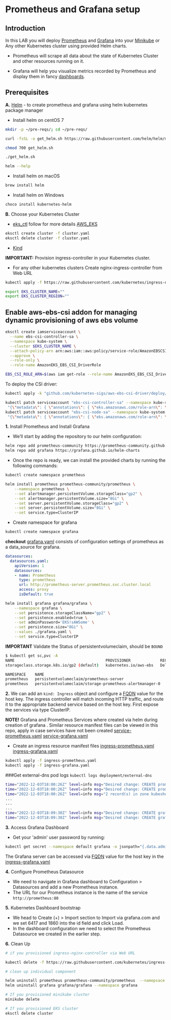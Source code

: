 # Prometheus and Grafana setup #

## Introduction ##

In this LAB you will deploy [Prometheus](https://prometheus.io/) and [Grafana](https://grafana.com/) into your [Minikube](https://github.com/kubernetes/minikube) or Any other Kubernetes cluster using provided Helm charts.

* Prometheus will scrape all data about the state of Kubernetes Cluster and other resources running on it.

* Grafana will help you visualize metrics recorded by Prometheus and display them in fancy [dashboards](https://grafana.com/grafana/dashboards/).

## Prerequisites ##

 **A.** [Helm](https://helm.sh/) - to create prometheus and grafana using helm kubernetes package manager

* Install helm on centOS 7

```bash
mkdir -p ~/pre-reqs/; cd ~/pre-reqs/

curl -fsSL -o get_helm.sh https://raw.githubusercontent.com/helm/helm/main/scripts/get-helm-3

chmod 700 get_helm.sh

./get_helm.sh

helm --help
```

* Install helm on macOS

```bash
brew install helm
```

* Install helm on Windows

```bash
choco install kubernetes-helm
```

 **B.** Choose your Kubernetes Cluster

* [eks_ctl](https://eksctl.io/) follow for more details [AWS_EKS](https://docs.aws.amazon.com/eks/latest/userguide/getting-started-eksctl.html)

```bash
eksctl create cluster -f cluster.yaml
eksctl delete cluster -f cluster.yaml
```

* [Kind](https://kind.sigs.k8s.io/docs/user/quick-start/)

**IMPORTANT:** Provision ingress-controller in your Kubernetes cluster.

* For any other kubernetes clusters Create nginx-ingress-controller from Web URL

```bash
kubectl apply -f https://raw.githubusercontent.com/kubernetes/ingress-nginx/controller-v1.5.1/deploy/static/provider/aws/deploy.yaml
```

```bash
export EKS_CLUSTER_NAME=""
export EKS_CLUSTER_REGION=""
```

## Enable aws-ebs-csi addon for managing dynamic provisioning of aws ebs volume ##

```bash
eksctl create iamserviceaccount \
  --name ebs-csi-controller-sa \
  --namespace kube-system \
  --cluster $EKS_CLUSTER_NAME \
  --attach-policy-arn arn:aws:iam::aws:policy/service-role/AmazonEBSCSIDriverPolicy \
  --approve \
  --role-only \
  --role-name AmazonEKS_EBS_CSI_DriverRole
```

```bash
EBS_CSI_ROLE_ARN=$(aws iam get-role --role-name AmazonEKS_EBS_CSI_DriverRole --query Role.Arn --output text)
```

To deploy the CSI driver:

```bash
kubectl apply -k "github.com/kubernetes-sigs/aws-ebs-csi-driver/deploy/kubernetes/overlays/stable/?ref=release-1.13"
```

```bash
kubectl patch serviceaccount "ebs-csi-controller-sa" --namespace kube-system --patch \
 "{\"metadata\": { \"annotations\": { \"eks.amazonaws.com/role-arn\": \"$EBS_CSI_ROLE_ARN\" }}}"
kubectl patch serviceaccount "ebs-csi-node-sa" --namespace kube-system --patch \
 "{\"metadata\": { \"annotations\": { \"eks.amazonaws.com/role-arn\": \"$EBS_CSI_ROLE_ARN\" }}}"
```

**1.** Install Prometheus and Install Grafana

* We’ll start by adding the repository to our helm configuration:

```bash
helm repo add prometheus-community https://prometheus-community.github.io/helm-charts
helm repo add grafana https://grafana.github.io/helm-charts
```

* Once the repo is ready, we can install the provided charts by running the following commands:

```bash
kubectl create namespace prometheus
```

```bash
helm install prometheus prometheus-community/prometheus \
    --namespace prometheus \
    --set alertmanager.persistentVolume.storageClass="gp2" \
    --set alertmanager.persistentVolume.size="8Gi" \
    --set server.persistentVolume.storageClass="gp2" \
    --set server.persistentVolume.size="8Gi" \
    --set service.type=ClusterIP
```

* Create namespace for grafana

```bash
kubectl create namespace grafana
```

**checkout** [grafana.yaml](grafana.yaml) consists of configuration settings of prometheus as a data_source for grafana.

```yaml
datasources:
  datasources.yaml:
    apiVersion: 1
    datasources:
    - name: Prometheus
      type: prometheus
      url: http://prometheus-server.prometheus.svc.cluster.local
      access: proxy
      isDefault: true
```

```bash
helm install grafana grafana/grafana \
    --namespace grafana \
    --set persistence.storageClassName="gp2" \
    --set persistence.enabled=true \
    --set adminPassword='EKS!sAWSome' \
    --set persistence.size="8Gi" \
    --values ./grafana.yaml \
    --set service.type=ClusterIP
```

**IMPORTANT** Validate the Status of persistentvolumeclaim, should be ```BOUND```

```bash
$ kubectl get sc,pvc -A 
NAME                                        PROVISIONER             RECLAIMPOLICY   VOLUMEBINDINGMODE      ALLOWVOLUMEEXPANSION   AGE
storageclass.storage.k8s.io/gp2 (default)   kubernetes.io/aws-ebs   Delete          WaitForFirstConsumer   false                  12h

NAMESPACE    NAME                                                      STATUS   VOLUME                                     CAPACITY   ACCESS MODES   STORAGECLASS   AGE
prometheus   persistentvolumeclaim/prometheus-server                   Bound    pvc-b8e00e8d-20c9-41ad-9dd3-a95448a9df90   8Gi        RWO            gp2            6m53s
prometheus   persistentvolumeclaim/storage-prometheus-alertmanager-0   Bound    pvc-05519ffb-c2c7-4d32-b6ad-eba02d92ddd4   2Gi        RWO            gp2            6m53s

```

**2.** We can add an ```kind: Ingress``` object and configure a [FQDN](https://en.wikipedia.org/wiki/Fully_qualified_domain_name) value for the host key. The ingress controller will match incoming HTTP traffic, and route it to the appropriate backend service based on the host key.
First expose the services via type ClusterIP.

**NOTE!** Grafana and Prometheus Services where created via helm during creation of grafana . Similar resource manifest files can be viewed in this repo, apply in case services have not been created [service-prometheus.yaml](service-prometheus.yaml) [service-grafana.yaml](service-grafana.yaml)

* Create an ingress resource manifest files [ingress-prometheus.yaml](ingress-prometheus.yaml) [ingress-grafana.yaml](ingress-grafana.yaml)

```bash
kubectl apply -f ingress-prometheus.yaml
kubectl apply -f ingress-grafana.yaml
```

###Get external-dns pod logs ```kubectl logs deployment/external-dns```

```bash
time="2022-12-03T18:00:26Z" level=info msg="Desired change: CREATE prometheus.kubeshore.com A [Id: /hostedzone/Z0018530333ZM5MP7G8FQ]"
time="2022-12-03T18:00:26Z" level=info msg="Desired change: CREATE prometheus.kubeshore.com TXT [Id: /hostedzone/Z0018530333ZM5MP7G8FQ]"
time="2022-12-03T18:00:26Z" level=info msg="2 record(s) in zone kubeshore.com. [Id: /hostedzone/Z0018530333ZM5MP7G8FQ] were successfully updated"
...
...
...
time="2022-12-03T18:09:30Z" level=info msg="Desired change: CREATE grafana.kubeshore.com A [Id: /hostedzone/Z0018530333ZM5MP7G8FQ]"
time="2022-12-03T18:09:30Z" level=info msg="Desired change: CREATE grafana.kubeshore.com TXT [Id: /hostedzone/Z0018530333ZM5MP7G8FQ]"time="2022-12-03T18:09:30Z" level=info msg="2 record(s) in zone kubeshore.com. [Id: /hostedzone/Z0018530333ZM5MP7G8FQ] were successfully updated"
```


**3.** Access Grafana Dashboard

* Get your 'admin' user password by running:

```bash
kubectl get secret --namespace default grafana -o jsonpath="{.data.admin-password}" | base64 --decode ; echo
```

The Grafana server can be accessed via [FQDN](https://en.wikipedia.org/wiki/Fully_qualified_domain_name) value for the host key in the [ingress-grafana.yaml](ingress-grafana.yaml)

**4.** Configure Prometheus Datasource

* We need to navigate in Grafana dashboard to Configuration > Datasources and add a new Prometheus instance.
* The URL for our Prometheus instance is the name of the service `http://prometheus:80`

**5.** Kubernetes Dashboard bootstrap

* We head to Create (+) > Import section to Import via grafana.com and we set 6417 and 1860 into the id field and click Load.
* In the dashboard configuration we need to select the Prometheus Datasource we created in the earlier step.

**6.** Clean Up

```bash
# if you provisioned ingress-nginx-controller via Web URL

kubectl delete -f https://raw.githubusercontent.com/kubernetes/ingress-nginx/controller-v1.5.1/deploy/static/provider/aws/deploy.yaml

# clean up individual component

helm uninstall prometheus prometheus-community/prometheus  --namepsace prometheus
helm uninstall grafana grafana/grafana --namespace grafana

# If you provisioned minikube cluster
minikube delete

# If you provisioned EKS cluster
eksctl delete cluster
```
